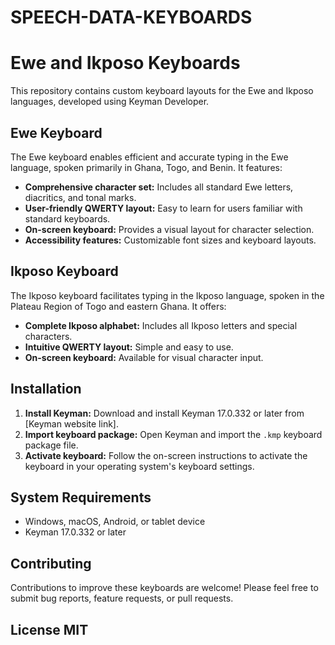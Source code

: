 # SPEECH-DATA-KEYBOARDS
# Ewe and Ikposo Keyboards

This repository contains custom keyboard layouts for the Ewe and Ikposo languages, developed using Keyman Developer.

## Ewe Keyboard

The Ewe keyboard enables efficient and accurate typing in the Ewe language, spoken primarily in Ghana, Togo, and Benin. It features:

- **Comprehensive character set:** Includes all standard Ewe letters, diacritics, and tonal marks.
- **User-friendly QWERTY layout:**  Easy to learn for users familiar with standard keyboards.
- **On-screen keyboard:** Provides a visual layout for character selection.
- **Accessibility features:** Customizable font sizes and keyboard layouts.


## Ikposo Keyboard

The Ikposo keyboard facilitates typing in the Ikposo language, spoken in the Plateau Region of Togo and eastern Ghana. It offers:

- **Complete Ikposo alphabet:**  Includes all Ikposo letters and special characters.
- **Intuitive QWERTY layout:**  Simple and easy to use.
- **On-screen keyboard:**  Available for visual character input.


## Installation

1. **Install Keyman:** Download and install Keyman 17.0.332 or later from [Keyman website link].
2. **Import keyboard package:** Open Keyman and import the `.kmp` keyboard package file.
3. **Activate keyboard:** Follow the on-screen instructions to activate the keyboard in your operating system's keyboard settings.

## System Requirements

- Windows, macOS, Android, or tablet device
- Keyman 17.0.332 or later

## Contributing

Contributions to improve these keyboards are welcome! Please feel free to submit bug reports, feature requests, or pull requests.

## License MIT
